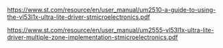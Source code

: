https://www.st.com/resource/en/user_manual/um2510-a-guide-to-using-the-vl53l1x-ultra-lite-driver-stmicroelectronics.pdf

https://www.st.com/resource/en/user_manual/um2555-vl53l1x-ultra-lite-driver-multiple-zone-implementation-stmicroelectronics.pdf
